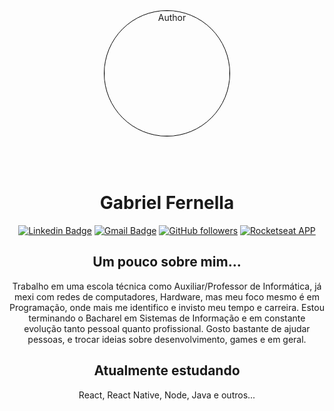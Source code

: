 

<div align="center">


   <div width="100%"; height="100%" style="background-image: url('https://github.com/GabrielFernella/GabrielFernella/blob/master/assets/Finalgif.gif?raw=true');" >

   <img src="https://avatars2.githubusercontent.com/u/39594204?s=460&u=c3395abbd7a4c831add26f21eae655454fe34b2f&v=4" width="200px" border-radius="50%" alt="Author"
      style="border-radius: 50%; margin-top: 20px; border: 1px solid black; margin: 50px
      "/>
   </div>
   

   

   # Gabriel Fernella
 
[![Linkedin Badge](https://img.shields.io/badge/-Gabriel_Fernella-blue?style=flat-square&logo=Linkedin&logoColor=white&link=https://www.linkedin.com/in/Gabriel_Fernella/)](https://www.linkedin.com/in/gabriel-fernella-a486b91a6/)
   [![Gmail Badge](https://img.shields.io/badge/-fernelladev@gmail.com-c14438?style=flat-square&logo=Gmail&logoColor=white&link=mailto:fernelladev@gmail.com)](mailto:fernelladev@gmail.com)
   [![GitHub followers](https://img.shields.io/github/followers/GabrielFernella?label=Follow&style=social)](https://github.com/GabrielFernella/?tab=follow)
   [![Rocketseat APP](https://img.shields.io/badge/DEV-Rocketseat_APP_Follow-purple)](https://app.rocketseat.com.br/me/fernella)


##  Um pouco sobre mim...

Trabalho em uma escola técnica como Auxiliar/Professor de Informática, já mexi com redes de computadores, Hardware, mas meu foco mesmo é em Programação, onde mais me identifico e invisto meu tempo e carreira. Estou terminando o Bacharel em Sistemas de Informação e em constante evolução tanto pessoal quanto profissional. Gosto bastante de ajudar pessoas, e trocar ideias sobre desenvolvimento, games e em geral. 

## Atualmente estudando 

React, React Native, Node, Java e outros...

</div>

